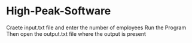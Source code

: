 # High-Peak-Software
Craete input.txt file and enter the number of employees
Run the Program
Then open the output.txt file where the output is present
